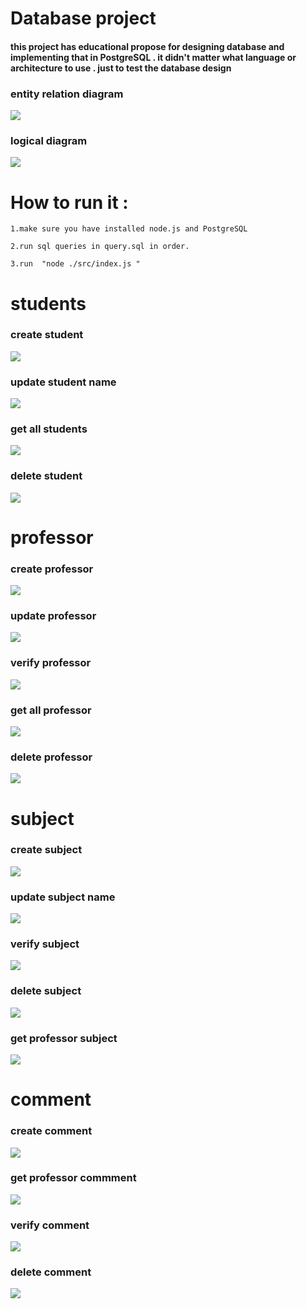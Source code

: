 


# Database project

<H4> this project has educational propose for designing database and implementing that in PostgreSQL .
 it didn't matter what language or architecture to use . just to test the database design
</H4> 


 ### entity relation diagram
 
![](./docs/erd.png)


 ### logical diagram
 
![](./docs/logical.png)


# How to run it :
    1.make sure you have installed node.js and PostgreSQL

    2.run sql queries in query.sql in order.

    3.run  "node ./src/index.js "
   
# students  


 ### create student 
![](./pictures/creatUser.png)


 ### update student name
![](./pictures/updateUser.png)

 ### get all students
![](./pictures/getAllStudents.png)


 ### delete student
![](./pictures/deleteUser.png)


# professor

 ### create professor 
![](./pictures/createProfessor.png)

 ###  update professor
![](./pictures/updateProfessorName.png)

 ###  verify professor
![](./pictures/verifyProfessor.png)

###  get all  professor
![](./pictures/getAllProfessors.png)


###  delete professor
![](./pictures/deleteProfessor.png)


# subject 


###  create subject
![](./pictures/createSubject.png)

###  update subject name
![](./pictures/updateSubjectName.png)

###  verify subject
![](./pictures/verifySubject.png)

###  delete subject
![](./pictures/deleteSubject.png)

###  get professor subject
![](./pictures/getProfessorSubjects.png)


# comment


###  create comment
![](./pictures/createComment.png)

###  get professor commment
![](./pictures/getPorfessorComment.png)

###  verify comment
![](./pictures/verifyComment.png)

###  delete comment
![](./pictures/deleteComment.png)


